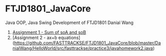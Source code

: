 # FTJD1801_JavaCore
Java OOP, Java Swing Development of FTJD1801
Danial Wang

1. [Assignment 1 - Sum of soA and soB](https://github.com/FASTTRACKSE/FTJD1801_JavaCore/blob/master/DanialWang/HelloWorld/src/fasttrackse/practice3/javahomework1.java)
2. [Assignment 2 - ax+b equations]
(https://github.com/FASTTRACKSE/FTJD1801_JavaCore/blob/master/DanialWang/HelloWorld/src/fasttrackse/practice3/javahomework2.java)
